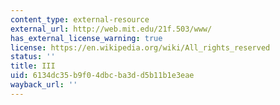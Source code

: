 ```yaml
---
content_type: external-resource
external_url: http://web.mit.edu/21f.503/www/
has_external_license_warning: true
license: https://en.wikipedia.org/wiki/All_rights_reserved
status: ''
title: III
uid: 6134dc35-b9f0-4dbc-ba3d-d5b11b1e3eae
wayback_url: ''
---
```

